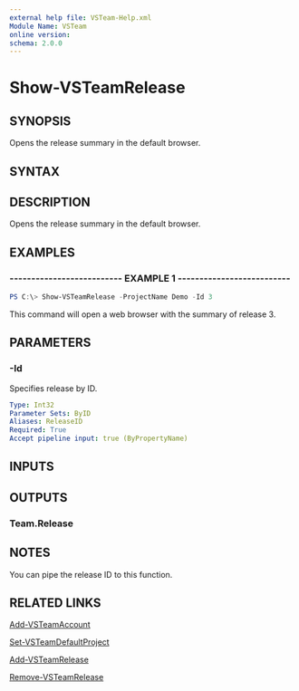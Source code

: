 ```yaml
---
external help file: VSTeam-Help.xml
Module Name: VSTeam
online version:
schema: 2.0.0
---
```


# Show-VSTeamRelease

## SYNOPSIS

Opens the release summary in the default browser.

## SYNTAX

## DESCRIPTION

Opens the release summary in the default browser.

## EXAMPLES

### -------------------------- EXAMPLE 1 --------------------------

```PowerShell
PS C:\> Show-VSTeamRelease -ProjectName Demo -Id 3
```

This command will open a web browser with the summary of release 3.

## PARAMETERS

### -Id

Specifies release by ID.

```yaml
Type: Int32
Parameter Sets: ByID
Aliases: ReleaseID
Required: True
Accept pipeline input: true (ByPropertyName)
```

## INPUTS

## OUTPUTS

### Team.Release

## NOTES

You can pipe the release ID to this function.

## RELATED LINKS

[Add-VSTeamAccount](Add-VSTeamAccount.md)

[Set-VSTeamDefaultProject](Set-VSTeamDefaultProject.md)

[Add-VSTeamRelease](Add-VSTeamRelease.md)

[Remove-VSTeamRelease](Remove-VSTeamRelease.md)